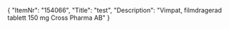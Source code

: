 {
  "ItemNr": "154066",
  "Title": "test",
  "Description": "Vimpat, filmdragerad tablett 150 mg Cross Pharma AB"
}